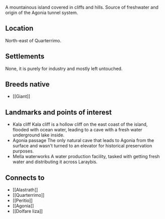 A mountainous island covered in cliffs and hills. Source of freshwater and origin of the Agonia tunnel system.
## Location
North-east of Quarterrimo.
## Settlements
None, it is purely for industry and mostly left untouched.
## Breeds native
- [[Giant]]
## Landmarks and points of interest
- Kala cliff
	Kala cliff is a hollow cliff on the east coast of the island, flooded with ocean water, leading to a cave with a fresh water underground lake inside.
- Agonia passage
	The only natural cave that leads to Agonia from the surface and wasn't turned to an elevator for historical preservation purposes.
- Mella waterworks
	A water production facility, tasked with getting fresh water and distributing it across Laraybis.
## Connects to
- [[Alastrath]]
- [[Quarterrimo]]
- [[Peritio]]
- [[Agonia]]
- [[Dolfare liza]]